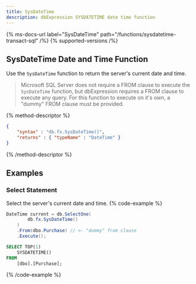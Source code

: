 ```yaml
---
title: SysDateTime
description: dbExpression SYSDATETIME date time function
---
```


{% ms-docs-url label="SysDateTime" path="/functions/sysdatetime-transact-sql" /%}
{% supported-versions /%}

## SysDateTime Date and Time Function

Use the `SysDateTime` function to return the server's current date and time.

> Microsoft SQL Server does not require a FROM clause
to execute the `SysDateTime` function, but dbExpression requires a FROM clause to execute
any query.  For this function to execute on it's own, a "dummy" FROM clause must be provided.

{% method-descriptor %}
```json
{
    "syntax" : "db.fx.SysDateTime()",
    "returns" : { "typeName" : "DateTime" }
}
```
{% /method-descriptor %}

## Examples
### Select Statement
Select the server's current date and time.
{% code-example %}
```csharp
DateTime current = db.SelectOne(
        db.fx.SysDateTime()
    )
    .From(dbo.Purchase) // <- "dummy" from clause
    .Execute();
```
```sql
SELECT TOP(1)
	SYSDATETIME()
FROM
	[dbo].[Purchase];
```
{% /code-example %}